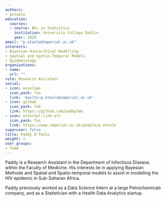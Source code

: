 ```yaml
---
authors:
- potoole 
education:
  courses:
  - course: BSc in Statistics
    institution: University College Dublin
    year: 2020
email: "p.otoole@imperial.ac.uk"
interests:
- Bayesian Hierarchical Modelling
- Spatial and Spatio-Temporal Models
- Epidemiology
organizations:
- name: 
  url: ""
role: Research Assistant
social:
- icon: envelope
  icon_pack: fas
  link: 'mailto:p.otoole@imperial.ac.uk'
- icon: github
  icon_pack: fab
  link: https://github.com/paddy7wb
- icon: external-link-alt
  icon_pack: fas
  link: https://www.imperial.ac.uk/people/p.otoole
superuser: false
title: Paddy O'Toole
weight: 1
user_groups:
- Team
---
```


Paddy is a Research Assistant in the Department of Infectious Disease, within the Faculty of Medicine. His interests lie in applying Bayesian Methods and Spatial and Spatio-temporal models to assist in modelling the HIV epidemic in Sub-Saharan Africa.

Paddy previously worked as a Data Science Intern at a large Petrochemicals 
company, and as a Statistician with a Health Data Analytics startup.
